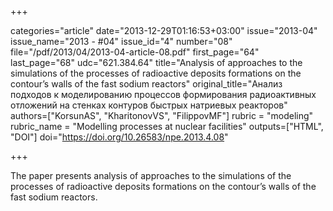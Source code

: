+++

categories="article"
date="2013-12-29T01:16:53+03:00"
issue="2013-04"
issue_name="2013 - #04"
issue_id="4"
number="08"
file="/pdf/2013/04/2013-04-article-08.pdf"
first_page="64"
last_page="68"
udc="621.384.64"
title="Analysis of approaches to the simulations of the processes of radioactive deposits formations on the contour’s walls of the fast sodium reactors"
original_title="Анализ подходов к моделированию процессов формирования радиоактивных отложений на стенках контуров быстрых натриевых реакторов"
authors=["KorsunAS", "KharitonovVS", "FilippovMF"]
rubric = "modeling"
rubric_name = "Modelling processes at nuclear facilities"
outputs=["HTML", "DOI"]
doi="https://doi.org/10.26583/npe.2013.4.08"

+++

The paper presents analysis of approaches to the simulations of the processes of radioactive deposits formations on the contour’s walls of the fast sodium reactors.